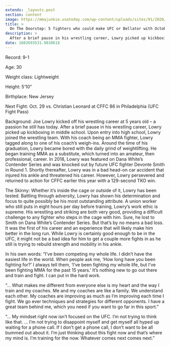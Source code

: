 ```yaml
--- 
extends: _layouts.post 
section: content 
image: https://mmajunkie.usatoday.com/wp-content/uploads/sites/91/2020/10/OTD.jpeg?w=1024&h=576&crop=1 
title: > 
  On The Doorstep: 5 fighters who could make UFC or Bellator with October wins 
description: > 
  After a brief pause in his wrestling career, Lowry picked up kickboxing in middle school.With his coach being an MMA fighter, Lowry tagged along to one of his coach’s weigh-ins.He began training MMA as a substitute, which turned into an amateur, then professional, career.In 2018, Lowry was featured on Dana White’s Contender Series and was knocked out by future UFC fighter Devonte Smith in Round 1.I’m training for the now. 
date: 1602693531.9010618 
--- 
```

Record: 9-1

Age: 30

Weight class: Lightweight

Height: 5’10”

Birthplace: New Jersey

Next Fight: Oct. 29 vs. Christian Leonard at CFFC 86 in Philadelphia (UFC Fight Pass)

Background: Joe Lowry kicked off his wrestling career at 5 years old – a passion he still has today. After a brief pause in his wrestling career, Lowry picked up kickboxing in middle school. Upon entry into high school, Lowry joined the wrestling team. With his coach being an MMA fighter, Lowry tagged along to one of his coach’s weigh-ins. Around the time of his graduation, Lowry became bored with the daily grind of weightlifting. He began training MMA as a substitute, which turned into an amateur, then professional, career. In 2018, Lowry was featured on Dana White’s Contender Series and was knocked out by future UFC fighter Devonte Smith in Round 1. Shortly thereafter, Lowry was in a bad head-on car accident that injured his ankle and threatened his career. However, Lowry persevered and returned to action for CFFC earlier this year with a 129-second TKO win.

The Skinny: Whether it’s inside the cage or outside of it, Lowry has been tested. Battling through adversity, Lowry has shown his determination and focus to quite possibly be his most outstanding attribute. A union worker who still puts in eight hours per day before training, Lowry’s work ethic is supreme. His wrestling and striking are both very good, providing a difficult challenge to any fighter who steps in the cage with him. Sure, he lost to Smith on Dana White’s Contender Series. But that’s by no means a bad loss. It was the first of his career and an experience that will likely make him better in the long run. While Lowry is certainly good enough to be in the UFC, it might not be a bad idea for him to get a couple more fights in as he still is trying to rebuild strength and mobility in his ankle.

In his own words: “I’ve been competing my whole life. I didn’t have the easiest life in the world. When people ask me, ‘How long have you been fighting for?’ I always tell them, ‘I’ve been fighting my whole life, but I’ve been fighting MMA for the past 15 years.’ It’s nothing new to go out there and train and fight. I can put in the hard work.

“… What makes me different from everyone else is my heart and the way I train and my coaches. Me and my coaches are like a family. We understand each other. My coaches are improving as much as I’m improving each time I fight. We go ever techniques and strategies for different opponents. I have a great team behind me, which you need if you want to go far in this sport.”

“… My mindset right now isn’t focused on the UFC. I’m not trying to think like that. … I’m not trying to disappoint myself and get myself all hyped up waiting for a phone call. If I don’t get a phone call, I don’t want to be all bummed out about it. I’m just thinking about this fight now and that’s where my mind is. I’m training for the now. Whatever comes next comes next.”